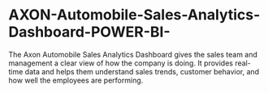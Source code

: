 # AXON-Automobile-Sales-Analytics-Dashboard-POWER-BI-
The Axon Automobile Sales Analytics Dashboard gives the sales team and management a clear view of how the company is doing. It provides real-time data and helps them understand sales trends, customer behavior, and how well the employees are performing. 

